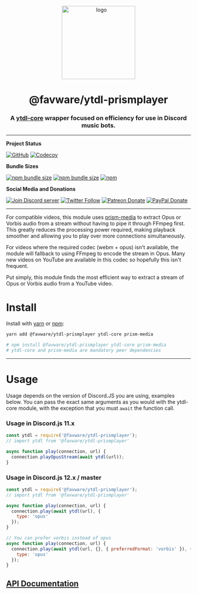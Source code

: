 <div align="center">
  <p>
  <a href="https://favware.tech/prismplayer"><img src="https://storage.googleapis.com/data-sunlight-146313.appspot.com/website-project-icons/prismplayer.png" height="200" alt="logo"/></a>
  </p>

  <p>
<h1> @favware/ytdl-prismplayer</h1>
<h3> A <a href="https://github.com/fent/node-ytdl-core/">ytdl-core</a> wrapper focused on efficiency for use in Discord music bots.</h3>
  </p>
</div>

---

**Project Status**

[![GitHub](https://img.shields.io/github/license/favware/node-packages?logo=github&style=flat-square)](https://github.com/favware/node-packages/blob/master/LICENSE.md)
[![Codecov](https://img.shields.io/codecov/c/github/favware/node-packages?logo=codecov&style=flat-square)](https://codecov.io/gh/favware/node-packages)

**Bundle Sizes**

[![npm bundle size](https://img.shields.io/bundlephobia/min/@favware/ytdl-prismplayer?label=ytdl-prismplayer%20-%20minified&logo=webpack&style=flat-square)](https://bundlephobia.com/result?p=@favware/ytdl-prismplayer)
[![npm bundle size](https://img.shields.io/bundlephobia/minzip/@favware/ytdl-prismplayer?label=ytdl-prismplayer%20-%20minzipped&logo=webpack&style=flat-square)](https://bundlephobia.com/result?p=@favware/ytdl-prismplayer)
[![npm](https://img.shields.io/npm/v/@favware/ytdl-prismplayer?color=crimson&label=ytdl-prismplayer%20version&logo=npm&style=flat-square)](https://www.npmjs.com/package/@favware/ytdl-prismplayer)

**Social Media and Donations**

[![Join Discord server](https://img.shields.io/discord/512303595966824458?color=697EC4&label=Join%20Discord%20Server&logo=discord&logoColor=FDFEFE&style=flat-square)](https://favware.tech/redirect/server)
[![Twitter Follow](https://img.shields.io/twitter/follow/favna_?label=Follow%20@Favna_&logo=twitter&colorB=1DA1F2&style=flat-square)](https://twitter.com/Favna_/follow)
[![Patreon Donate](https://img.shields.io/badge/patreon-donate-brightgreen.svg?label=Donate%20with%20Patreon&logo=patreon&colorB=F96854&style=flat-square&link=https://www.patreon.com/bePatron?u=9336537)](https://www.patreon.com/bePatron?u=9336537)
[![PayPal Donate](https://img.shields.io/badge/paypal-donate-brightgreen.svg?label=Donate%20with%20Paypal&logo=paypal&colorB=00457C&style=flat-square&link=https://www.paypal.com/cgi-bin/webscr?cmd=_s-xclick&hosted_button_id=XMAYCF9SDHZ34)](https://www.patreon.com/bePatron?u=9336537)

---

For compatible videos, this module uses [prism-media](https://github.com/amishshah/prism-media)
to extract Opus or Vorbis audio from a stream without having to pipe it through FFmpeg first. This greatly
reduces the processing power required, making playback smoother and allowing you to play over
more connections simultaneously.

For videos where the required codec (webm + opus) isn't available, the module will fallback to
using FFmpeg to encode the stream in Opus. Many new videos on YouTube are available in this codec
so hopefully this isn't frequent.

Put simply, this module finds the most efficient way to extract a stream of Opus or Vorbis audio from a
YouTube video.

# Install

Install with [yarn](https://yarnpkg.com) or [npm](https://www.npmjs.com/):

```sh
yarn add @favware/ytdl-prismplayer ytdl-core prism-media

# npm install @favware/ytdl-prismplayer ytdl-core prism-media
# ytdl-core and prism-media are mandatory peer dependencies
```

---

# Usage

Usage depends on the version of Discord.JS you are using, examples below. You can pass the exact same arguments as you would with the ytdl-core module, with the exception that you must `await` the function call.

### Usage in Discord.js 11.x

```js
const ytdl = require('@favware/ytdl-prismplayer');
// import ytdl from '@favware/ytdl-prismplayer'

async function play(connection, url) {
  connection.playOpusStream(await ytdl(url));
}
```

### Usage in Discord.js 12.x / master

```js
const ytdl = require('@favware/ytdl-prismplayer');
// import ytdl from '@favware/ytdl-prismplayer'

async function play(connection, url) {
  connection.play(await ytdl(url), {
    type: 'opus'
  });
}

// You can prefer vorbis instead of opus
async function play(connection, url) {
  connection.play(await ytdl(url, {}, { preferredFormat: 'vorbis' }), {
    type: 'opus'
  });
}
```

## [API Documentation](https://favware.github.io/node-packages/modules/_favware_ytdl_prismplayer.html)
